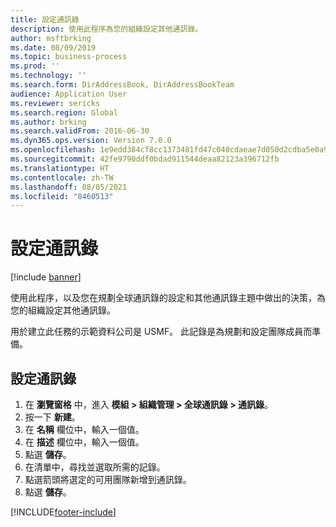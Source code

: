 ```yaml
---
title: 設定通訊錄
description: 使用此程序為您的組織設定其他通訊錄。
author: msftbrking
ms.date: 08/09/2019
ms.topic: business-process
ms.prod: ''
ms.technology: ''
ms.search.form: DirAddressBook, DirAddressBookTeam
audience: Application User
ms.reviewer: sericks
ms.search.region: Global
ms.author: brking
ms.search.validFrom: 2016-06-30
ms.dyn365.ops.version: Version 7.0.0
ms.openlocfilehash: 1e9edd384cf8cc1373481fd47c040cdaeae7d050d2cdba5e0a9afb7c1d361362
ms.sourcegitcommit: 42fe9790ddf0bdad911544deaa82123a396712fb
ms.translationtype: HT
ms.contentlocale: zh-TW
ms.lasthandoff: 08/05/2021
ms.locfileid: "8460513"
---
```

# <a name="configure-address-books"></a>設定通訊錄

[!include [banner](../../includes/banner.md)]

使用此程序，以及您在規劃全球通訊錄的設定和其他通訊錄主題中做出的決策，為您的組織設定其他通訊錄。

用於建立此任務的示範資料公司是 USMF。 此記錄是為規劃和設定團隊成員而準備。


## <a name="configure-address-books"></a>設定通訊錄
1. 在 **瀏覽窗格** 中，進入 **模組 > 組織管理 > 全球通訊錄 > 通訊錄**。
2. 按一下 **新建**。
3. 在 **名稱** 欄位中，輸入一個值。
4. 在 **描述** 欄位中，輸入一個值。
5. 點選 **儲存**。
6. 在清單中，尋找並選取所需的記錄。
7. 點選箭頭將選定的可用團隊新增到通訊錄。
8. 點選 **儲存**。



[!INCLUDE[footer-include](../../../../includes/footer-banner.md)]